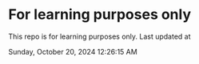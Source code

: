 # For learning purposes only
This repo is for learning purposes only.
Last updated at

Sunday, October 20, 2024 12:26:15 AM


